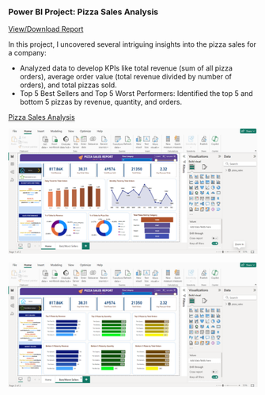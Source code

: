 ### Power BI Project: Pizza Sales Analysis

[View/Download Report](https://github.com/rizsocial/Data-Analysis/blob/main/Data%20Analysis%20with%20Power%20BI/Pizza%20Sales%20Report/Pizza%20Sales%20Report.pbix)

In this project, I uncovered several intriguing insights into the pizza sales for a company:
- Analyzed data to develop KPIs like total revenue (sum of all pizza orders), average order value (total revenue divided by number of orders), and total pizzas sold.
- Top 5 Best Sellers and Top 5 Worst Performers: Identified the top 5 and bottom 5 pizzas by revenue, quantity, and orders.

[Pizza Sales Analysis](https://github.com/rizsocial/Data-Analysis/tree/main/Data%20Analysis%20with%20Power%20BI/Pizza%20Sales%20Report)

![Dashboard](
https://github.com/rizsocial/Data-Analysis/blob/main/Data%20Analysis%20with%20Power%20BI/Pizza%20Sales%20Report/1.png)

![Dashboard 2](https://github.com/rizsocial/Data-Analysis/blob/main/Data%20Analysis%20with%20Power%20BI/Pizza%20Sales%20Report/2.png)
